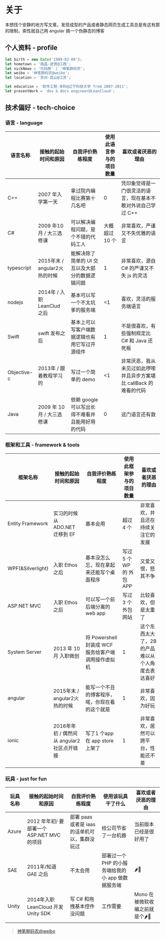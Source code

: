 # 关于

本想找个安静的地方写文章，发现成型的产品或者静态网页生成工具总是有这有那的限制，索性就自己用 angular 搞一个伪静态的博客



## 个人资料 - profile

```typescript
let birth = new Date('1989-02-09');
let hometown = '南昌-进贤@江西';
let nickNmae = '代码胖' | '神笔胖码农';
let weibo = '神笔胖码农@weibo';
let location = '苏州-昆山@江苏';

let education = '软件工程-本科@辽宁科技大学 from 2007-2011';
let presentWork = 'dev & docs engineer@LeanCloud';
```

## 技术偏好 - tech-choice

### 语言 - language

语言名称|接触的起始时间和原因|自我评价熟练程度|使用此语言参与的项目数量|喜欢或者厌恶的理由
--|--|--|--|--
C++|2007 年入学第一天|拿过院内编程比赛第十几名吧|0|凭印象觉得是一门很灵活的语言，现在基本不敢对外说自己学过 C++
C#|2009 年10月 / 大三选修课|可以解决编程问题，是个不错的代码工人|大概超过 10 个|非常喜欢，严谨又不失优雅的语言
typescript|2015年末 / angular2火热的时候|能解决除了简单的 UI 交互以及大部分的数据逻辑问题|1|非常喜欢，源自 C# 的严谨又不失 js 的灵活
nodejs|2014年 / 入职 LeanClud 之后|基本可以写一个不太坑爹的服务端|<1|喜欢，灵活的服务端语言
Swift| swift 发布之后|基本上可以写客户端数据逻辑也有用它写过开源组件|1|不是很喜欢，有些强制规定比 C# 和 Java 还死板
Objective-c|2013年 / 跟着教程学习的|写过一个简单的 demo|<1|非常厌恶，我从未见过如此啰嗦并且异步方案堪比 callBack 的难看的代码
Java|2009 年 10 月 / 大三选修课|依赖 google 可以写出长得不难看并且能用好用的代码| 0 |这门语言还有救


### 框架和工具 - framework & tools

框架名称|接触的起始时间和原因|自我评价熟练程度|使用此框架参与的项目数量|喜欢或者厌恶的理由
--|--|--|--|--
Entity Framework|实习的时候从 ADO.NET 迁移到 EF|基本会用|超过 4 个|非常喜欢，并且还在持续关注它的发展
WPF(&Silverlight)|入职 Ethos 之后|基本没怎么忘，现在拿起来还能写个桌面程序|写过 5 个 WP 的 外包 APP|又爱又恨，怒其不争
ASP.NET MVC|入职 Ethos 之后|可以写一个前后端分离的 web app|写过 3 个外包网站|比较喜欢，但是太重了
System Server|2013 年 10 月 入职微创|将 Powershell 封装成 WCF 服务给客户端调用操作虚拟机|1|这个东西太大了，2B 的产品难以从个人角度去表达喜好
angular|2015年末 / angular2火热的时候|能写一个不丑的博客程序，喏，你现在看的这个就是|1|非常喜欢，因为好玩
ionic|2016年年初 / 偶然间从 angular2 社区点开链接|写了1 个app 在 app store 上架了|1|非常喜欢，居然可以跨平台，性能还不差

### 玩具 - just for fun
玩具名称|接触的起始时间和原因|自我评价熟练程度|使用该玩具干了什么|喜欢或者厌恶的理由
--|--|--|--|--
Azure|2012 年年初/ 要部署一个 ASP.NET MVC 的项目|部署 paas 或者是 iaas 的话单机可以，集群没玩过|给公司节省了一台机器|当前版本已经是很好用了
SAE|2011年/知道 GAE 之后|不太会用|部署过一个 PHP 的小服务端给我的小 app 做数据服务端|🌶🐔
Unity|2014年入职 LeanCloud 开发 Unity SDK|写 C# 和拖拽基本控件没问题|工作需要|Mono 在被微软收编之前就是个🌶🐔





> [神笔胖码农@weibo](https://weibo.com/416318965)
